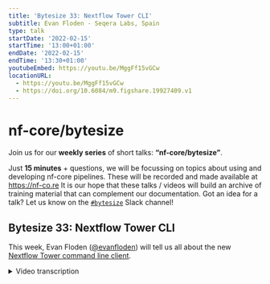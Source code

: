 ```yaml
---
title: 'Bytesize 33: Nextflow Tower CLI'
subtitle: Evan Floden - Seqera Labs, Spain
type: talk
startDate: '2022-02-15'
startTime: '13:00+01:00'
endDate: '2022-02-15'
endTime: '13:30+01:00'
youtubeEmbed: https://youtu.be/MggFf15vGCw
locationURL:
  - https://youtu.be/MggFf15vGCw
  - https://doi.org/10.6084/m9.figshare.19927409.v1
---
```


# nf-core/bytesize

Join us for our **weekly series** of short talks: **“nf-core/bytesize”**.

Just **15 minutes** + questions, we will be focussing on topics about using and developing nf-core pipelines.
These will be recorded and made available at <https://nf-co.re>
It is our hope that these talks / videos will build an archive of training material that can complement our documentation. Got an idea for a talk? Let us know on the [`#bytesize`](https://nfcore.slack.com/channels/bytesize) Slack channel!

## Bytesize 33: Nextflow Tower CLI

This week, Evan Floden ([@evanfloden](https://github.com/evanfloden/)) will tell us all about the new [Nextflow Tower command line client](https://github.com/seqeralabs/tower-cli).

<details markdown="1"><summary>Video transcription</summary>
:::note
The content has been edited to make it reader-friendly
:::

[0:01](https://youtu.be/MggFf15vGCw&t=1)
(host) Hello, everyone. Thank you for joining today's bytesize talk. I'd like to begin by thanking the Chan Zuckerberg Initiative for supporting all nf-core events. Some information about today's bytesize talk. The talk will be recorded and is being recorded at the moment. And the video will be uploaded to nf-core's YouTube playlist and also shared on our Slack platform. After the talk, which is a 15-minute talk, we'll have a session for questions and answers. Feel free to post your question on the chat box or unmute and directly ask the speaker the question that you have. For today's talk, we are honored to have Evan Floden, the CEO and co-founder of Seqera Labs, who will be presenting on Nextflow Tower, which is a centralized command post for launching a Nextflow pipeline. Over to you, Evan.

[0:56](https://youtu.be/MggFf15vGCw&t=56)
All right. Thank you very much. Thanks for the intro and thanks for having me here again. Just a bit of a clarification. I'm going to specify that we're going to talk about Nextflow Tower and the CLI in specific, specifically that we've released it towards the end of last year. It's been a work in progress and something that we've been wanting to do for a while now. It tries to answer some key problems that people had. You have Tower itself, which has a graphical user interface and also has an API. And we wanted to solve the problem for people who were used to working with Nextflow from the command line, but also people who wanted to have this infrastructure as code set up.

[1:36](https://youtu.be/MggFf15vGCw&t=96)
Maybe as a brief introduction, I can start on a little bit about the background to it and also the background to Seqera. If you don't know, we're the main maintainers of the Nextflow project and the company's about four years old now, and we're really solved the problem primarily around the workflows becoming more complicated in terms of number of steps, but also the larger amounts of data and the cloud and cluster configuration side. And this ties in with what we've been doing with the CLI, because it allows you to define your whole research environment. Nextflow and particularly nf-core have done a fantastic job on defining the workflow. And if you think about that workflow being typically a repository, maybe you've got some profiles, you've got some test ways of running those pipelines, but there's almost a problem outside, which is bigger than just the workflow definition, which is, where does that workflow run? How was that infrastructure created? How can I create all of that in a reproducible way? And how can I start to do this using long running services without having to rely on my laptop being the key provider of all of that? That's what we're trying to get to go into a little bit today.

[2:43](https://youtu.be/MggFf15vGCw&t=163)
It really should be a little bit of a show and tell session with some examples of how you can do this from the command line. Please forgive me if there is any typos as we go through this, but hopefully it can give you a flavor of what's possible and you can start to think, how you can apply it in your situation. I'm going to go into the meat of this first. This is the architecture of Nextflow Tower. Not something that you specifically know tons about, but the point is that it's a full stack web application and it connects in with these computing platforms. All of our different cloud providers, and obviously the data associated with the repositories.

[3:21](https://youtu.be/MggFf15vGCw&t=201)
How do you interact with that yourself? I mean, there's typically three ways of doing so. The first is obviously through a web browser. You're connecting in and going through cloud or through a user interface like model. Then there's the command line, which I'm going to show you today. And all of that is built around and built on top of this API layer. Tower has published the API. It says open 3.0 standard from that API. You can go into the documentation and do that. And we have a lot of people who are just building purely on top of that API layer. But it was a need to be able to interact with Tower also from the command line. Here's a quick example of what we're going to see later on. But the idea is that you can start to launch pipelines, monitor these pipelines, understand a little bit what's going on and define the infrastructure in this way. I'm going to go through a couple of things. The first is just the very basics of the installation and the setup and then how that works through the repository. And then we're going to also go through and just see how we can launch some pipelines and how we can set up the infrastructure as code.

[4:29](https://youtu.be/MggFf15vGCw&t=269)
Now, the way that the CLI is written, it's in parity with the API. And this means that you can do a lot of things and probably many more things than we've even considered for most applications. When you see this, I want you to consider other use cases. If you've got some, it would be fantastic. We had people reach out to us the other day who were using this for uploading data sets and triggering pipelines, for example. We wrote a blog post on that. It's a fantastic piece of work. And we see a whole bunch of other use cases outside this direct setup. Please shout out if you want to see how that works. The first thing I'm going to point you to is just Tower itself and the way that it connects in terms of the CLI. You can go to cloud.tower.nf. And when you log in here, you've got your credentials that you can log into. Typically people are using GitHub or Google to log in here. And the first thing you have is the community showcase, which is what we're going to be working in for some of the parts today and really a collection of pipelines. There's some free compute. You can jump in and start launching it. And you can interact with the CLI as well.

[5:39](https://youtu.be/MggFf15vGCw&t=339)
The point that I want to make here is to set this up, the way the CLI works, it connects to Tower and it connects via your token. You can create your own, as many as you want, access tokens here. You can see that I've created a token for the nf-core demo token. And when you create a token, let's just give a demo example. You can see it just gives you that key there. There's how it links in there for doing that. I can just quickly remove that one for demonstration purposes. I've got one which is linked in, and I'm just going to go and export that into my environment. How does it all work? So, FlinkyNetworks is that we have the Tower CLI, which is a standalone open source piece of software which you can download from GitHub. We have built it in all of the different environments. If you go to tags here for each version, we build this for Linux, for OS X, for Windows as well. And then you can simply download that file and move it to executable and run it here. I'm running a Mac today. I've just downloaded the latest Mac version into my terminal, and then you can start to run it here.

[6:50](https://youtu.be/MggFf15vGCw&t=410)
There's a little bit of background on how this works and how you can set this up, but I'll leave this for later and we can jump into a demo specifically and see how that works. I'm now going to switch over to my terminal, to my command line, and we can run a little bit from there. Okay. Here's my command line. The first thing you can see is that we basically, instead of calling it Tower or anything like this, the command that we call it is `./tw`. And you can see all the different commands that you have here. Tower itself can interact with all of the different aspects of the system. We have things like actions for automations, organizing collaborators, compute environments, credentials, data sets, as well. The other nice thing you can do here is to write `./tw info`, and this is like a health check. It's going to connect with the Tower instance. It's checking that we can connect to the version that we're using, showing which user I am when I'm authenticated to do this, and checking some details there. This can be quite useful as well for just setting it up and running that for how you go. The way that you set this up is you would typically export an access token here. In this case here, I can got my access token, which I've copied from before. I would then paste it and export that there, and then you're good to go and you're connected.

[8:15](https://youtu.be/MggFf15vGCw&t=495)
There's a couple of other different options that you want to do when you're considering the setup. The first one is around which workspace you want to work in. I showed you the community workspace before, but if you have your own workspaces set up for your organization, you can simply change that from an environment variable, in this case, the Tower workspace ID, but you can also change it from the command line when you're running this. You can just say Tower workspace from that. I'm going to say here and just export one that is essentially the community showcase, and anything I do now, you'll be able to follow along live. If you log into tower, you'll be able to see all of these actions and pipelines triggered off and things that were created, followed them as we go through. I'm going to export this Tower workspace ID here. Just going to confirm that everything is working and it's all fine. I've uploaded my credentials, connected to the right workspace, and we're ready to go.

[9:11](https://youtu.be/MggFf15vGCw&t=551)
The first thing you want to consider in the first use case for Tower is the primary use case of what we all do, which is typically run pipelines, how we can trigger those off. And in Tower, we have a special concept of what a pipeline is. It's essentially almost a reserve name that we've created for the system. A pipeline is a combination of the workflow repository. You think of this as you get repository where the source code is hosted, combined with the compute environment, which is really where the execution of that pipeline will take place, plus some parameters, essentially inputs that you want to use, default parameters, but also the parameters that you want to use. Those three things come together for what is called a pipeline.

[10:00](https://youtu.be/MggFf15vGCw&t=600)
And if we go into here and we see inside of the Tower showcase, you should see the exact same thing. If I was to say here, `pipelines list`, you'll see that it lists all of the pipelines that we have inside of this community showcase. And this is the nf-core pipelines, but also we have some other ones we're adding in here all the time. And these are pre-configured ones, which are good to go. Again, it's a combination of the repos and compute environments and some parameters. If I want to launch one of these pipelines, I've got a couple of different options and come a couple of different ways that we can do this. Well, the first thing is to say, we could say `tw pipelines` here, and I want to say `launch`. And when I launch this pipeline, I can then choose the name that I want to give it, essentially launch that pipeline, or I could choose an ID. Let's just choose a default one, and we will choose that we want to launch nf-core chipseq. I say this here, and you can see that I have made a mistake here, pipelines launch. I think we have to give it a name here. The typo. No? Of course. Nf pipelines launch. Let me just copy paste my example. Maybe I've made a typo here somewhere. Okay. Like that. Okay. Must have made a typo there somewhere. This is the interaction that was taking place, and we're submitting now that pipeline was saying, launch that pipeline with tower.

[11:34](https://youtu.be/MggFf15vGCw&t=694)
It's important to note why this is different from Nextflow run. The primary difference is that when we're launching this pipeline, we're directing Tower to launch it. There's nothing running now on my local machine where this is launched. There's no Nextflow instance. There's no head job or anything. Everything has been delegated to Tower, which in itself will submit that compute into the computer environment where that's working. That's got a lot of advantages. Firstly, I can shut down my laptop if I need to run out to go to any work at the end of the day. The other thing is that all of the records, all of this, all of the logs, all of the information about the execution of the pipeline has been managed now by Tower and has a full history of that. That's a very important thing. You don't want to be reliant on your laptop or where you're launching the pipeline to manage that information. It also means it's been collaborated. If you go into the workspace now and click on this URL, you can follow along live. And this allows people to interactively work together. Maybe there's an issue that you can fix and then you can fix that and launch that again. And we can work in a much more collaborative manner as well.

[12:47](https://youtu.be/MggFf15vGCw&t=767)
That was a basic one where we didn't actually change any of the parameters. This was a default launch of that. But what if you wanted to start running a pipeline where you're actually changing things up? Well, you've got a couple of different options for doing it. We can define a little bit like the nextflow command line here in terms of the different stuff we can run. Eventually I wanted to say now I want to run the viralrecon pipeline from nf-core. And let's say that I want to now, instead of just run it by default, I want to use an export profile. And this profile may be some test data that you've got. Maybe it's a profile because of something specific about what you want to find there. And I can just use the exact same profiles here to launch that as well. That's going to trigger off there. It's going to be launched into the community workspace and doing as well.

[13:35](https://youtu.be/MggFf15vGCw&t=815)
Another more common use case is around not so much the changing of a profile, but changing of the input data. What you can do here is what we call the params file. You can create a params file in YAML or JSON. Here you can see I've defined some input data. I've got some different options for those inputs. And here I've saved this into this file called params.yaml. And I could then go say, okay, let's go launch the `tw launch nf-core-rnaseq` pipeline. And now I've got the choice here of defining some profiles, but I could also add in now the params file itself. Let's just say a profile for test. And I also want to put in here the params file, exactly like we would with Nextflow. And this point here, I can just specify exactly what the location of that params file is. Obviously, this allows you to predefine a lot of stuff, maybe you're working off sample sheets that you've got predefined there, and they can trigger off that as well. Okay. This is my params file. I think I've probably made some typos in this. Much better copy-pasting in the live demos than trying to do this. We can prove it works. Okay. We saw that, and then we can launch that. This is the basic use case of launching those pipelines. You can, of course, monitor them. You can follow them along. Maybe you want to do that from the GUI. Maybe you want to do it from the command line. There's a whole bunch of different endpoints there.

[15:16](https://youtu.be/MggFf15vGCw&t=916)
I want to switch gears a little bit now and think about how we can define the infrastructure around this. So far, we've just launched those pipelines and we've been able to monitor them. What about if I wanted to now do this, whether I want to set up pipelines for other people or define my research environment in a more generalized way? I'm just going to quickly change over to a different workspace here. I don't want to build the stuff in the community workspace. I don't want to populate it with different things. I'm first going to change over to the workspace here and then I'll look at the different pipelines that I have inside this workspace. This is a private one that you can't see, but its principles are exactly the same here. I'm just going to say `tw pipelines list`. It's going to show you all of the pipelines in that space. And you can see that just a whole bunch of stuff that we've been populating inside of here. You can see the repository it associates with. I see a lot of the nf-core stuff and then the name of the pipeline.

[16:09](https://youtu.be/MggFf15vGCw&t=969)
What I want to do now is imagine that I wanted to say, take this and I had a test version of this or development version and say I wanted to copy that or I wanted to give that to you. You could capture the whole thing in your environment. Or put in another way, I wanted to define exactly what that pipeline is made up of beyond just the workflow itself. One way that I can do that with Tower is to take the pipelines command here and then export the particular pipeline itself. The way that this works is when I give it a name. Let's just take the first one from the top. I'll copy paste this time as opposed to trusting myself too much. When I export this, you'll see that it's exported entirely as this JSON file here. This has got a fantastic functionality because it means I can import and export things using this command and really define all of my pipelines as code. These pipelines may have different configurations, different setups for different environments. You can define that now entirely inside of the JSON file, but also you have a pretty nice way to interact with it in this regard. That means I could go create a new pipeline, maybe change one or two things out and all of that infrastructure is shown there as well. This principle of importing and exporting, defining, and having this as a stored location works for all of the resources. I'm showing you pipelines here, but the same thing applies to if I was going to show you, for example, the credentials. I want a list inside Tower of all my credentials that are inside of this workspace. And you can see I've got credentials here for Google, for GitHub, for Azure, et cetera. All of that becomes available for me to see.

[17:53](https://youtu.be/MggFf15vGCw&t=1073)
Then I can think about how I can link that into actual computer environments of generating this stuff on the fly. If I wanted to, for example, export my compute environment here, which is going to be where the compute takes place. It's going to be my AWS batch. In one example, let's say there's some credentials for that, how that's set up. And you can just have a look at what one of those looks like. This export here, the credentials, you can see that this is the whole definition of that, that is required. This is running on EUS3, et cetera, all of the working directory for that and how that sets up. There's obviously a whole bunch of these things that you can run. Just to give you a full view and probably makes a little bit more sense now, all of the commands that we've seen here.

[18:42](https://youtu.be/MggFf15vGCw&t=1122)
If we do talk on here just by itself, you can start to interact with creating the workspaces themselves as well, participants generating the pipelines, creating data sets. And I just will point out one more thing to give you some inspiration on what's possible here, is that we recently released a blog post around this, which really took many of these ideas and put them all into play. The concept was that we wanted people to be able to essentially drop a sample sheet or a sample comes off a sequencer. As part of that, it will trigger the execution of a pipeline all the way through. And the Tower CLI is obviously perfect for this. We wanted to set this up on the first case on AWS itself. The way that we did this means we defined some Lambda function that essentially takes a sample sheet which gets generated when data enters to an S3 bucket. Then it uses the Tower CLI to generate a data set, deposit that into Tower, and then to invoke the job with Tower itself. It allows you to integrate with many different services for doing so and then create this whole. This is a a walkthrough if you're really interested in seeing how this can be done. We provide all the files. And there's also a Git repository here if you want to go through and follow this up yourself. But I'll end with that.

[20:13](https://youtu.be/MggFf15vGCw&t=1213)
We're really excited to see what people build with this. We are expanding this as well as we add more functionality to Tower, keeping everything really aligned in that respect. And really excited just to see what people build with it.

(host) Thank you, Evan. That was a really interesting talk on Nextflow Tower. I don't know if there's anyone who has any questions to follow up on this one.

[20:41](https://youtu.be/MggFf15vGCw&t=1241)
(question) Maybe I can start the questions off. I haven't used Nextflow Tower before, but are there any more supplementary dependencies you need on your local machine when you're using Tower?

(answer) When you're set up with Tower, there's a couple of ways to do it. One of them is just writing with Tower from your Nextflow command. You can say `nextflow run -with_tower`. This is still running it with the head job still on your laptop. To connect externally, you should log into Tower Cloud, and then you can essentially create your computer environment like that. They're two different ways of working. And to really get the full power of this, you should log in. As I say, it's running as a service in there. And to provide full clarity around this, this is Tower Cloud, which you can go and log in and use. And our business model is primarily around deploying this in customer's own environment. Customers have their own version of Tower. This is the public one I'm showing you, which you're free to use.

[21:42](https://youtu.be/MggFf15vGCw&t=1302)
(question) Okay. We have a question from Paul. And then we'll go to other people who have their hands up. Paul asks, I have access to an HPC support computer at my institution. What is my use case for nf-Tower? I've only used nf-Tower in a limited basis and don't see the need of it. Who are the main users of nf-Tower?

(answer) We can think of a couple of use cases. I can jump in there and maybe demo a little bit. One thing in terms of HPC, I'm showing you batch in AWS batch and different cloud environments here. If we go down to that same workspace we were working before, these are the same computer environments that I showed you. And you can connect in here with all the different platforms. You connect in with your own, in this case, PBS or your own Slurm cluster that you have here. And this organizes the infrastructure side of it. You can connect those bits into there as well for that part. There's three primary use cases around the use of it. If you are creating pipelines and you want to make them available for anyone who maybe doesn't even have Nextflow expertise or command line expertise, experimentalists, et cetera, you can create your pipeline and define it in a way which makes it super easy for them to come in. Here you can create your own customized user interfaces. As a user, I just need to select my input data. I would come in and I say, I don't want to run my RNA-Seq sample sheet against that. I want to go have some options around this and maybe I want to save some particular files. And then I can trigger the execution of that job often. It simplifies the whole launch process for them. As a bioinformatician, you probably want to create those pipelines and make them available with compute to your users to do that. Maybe you want a long-running service. You don't want to be relying on that. You have a full history of your execution so you can follow those pipelines as they're going through as well. And you can also automate things as well. From the system admin side, you have the compute environments which can be defined and not really a lot of work around the collaboration side of it. There's a whole bunch of use cases there.

[23:58](https://youtu.be/MggFf15vGCw&t=1438)
(host) Okay. Apparently everyone else was appreciating your talk. I don't know if anyone else who has a question. Okay. Seems like everyone else is satisfied. Thank you so much, Evan, for the talk. And I'm sure people can catch you on Slack if they have any questions.

(speaker) Absolutely. Thanks so much for the time, everyone. And yeah, reach out if you have any other questions. Always happy to take them.

(host) Sure. Thanks, everyone, for joining today's bytesize talk. See you next week.

(speaker) Thanks so much, folks.

</details>
